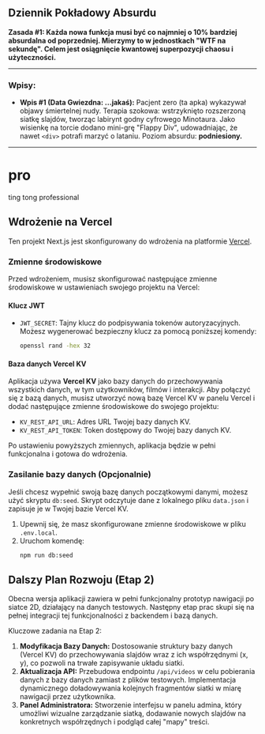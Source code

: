 ## Dziennik Pokładowy Absurdu

**Zasada #1: Każda nowa funkcja musi być co najmniej o 10% bardziej absurdalna od poprzedniej. Mierzymy to w jednostkach "WTF na sekundę". Celem jest osiągnięcie kwantowej superpozycji chaosu i użyteczności.**

---

### Wpisy:

*   **Wpis #1 (Data Gwiezdna: ...jakaś):** Pacjent zero (ta apka) wykazywał objawy śmiertelnej nudy. Terapia szokowa: wstrzyknięto rozszerzoną siatkę slajdów, tworząc labirynt godny cyfrowego Minotaura. Jako wisienkę na torcie dodano mini-grę "Flappy Div", udowadniając, że nawet `<div>` potrafi marzyć o lataniu. Poziom absurdu: **podniesiony.**

---

# pro
ting tong professional

## Wdrożenie na Vercel

Ten projekt Next.js jest skonfigurowany do wdrożenia na platformie [Vercel](https://vercel.com/).

### Zmienne środowiskowe

Przed wdrożeniem, musisz skonfigurować następujące zmienne środowiskowe w ustawieniach swojego projektu na Vercel:

#### Klucz JWT

-   `JWT_SECRET`: Tajny klucz do podpisywania tokenów autoryzacyjnych. Możesz wygenerować bezpieczny klucz za pomocą poniższej komendy:
    ```bash
    openssl rand -hex 32
    ```

#### Baza danych Vercel KV

Aplikacja używa **Vercel KV** jako bazy danych do przechowywania wszystkich danych, w tym użytkowników, filmów i interakcji. Aby połączyć się z bazą danych, musisz utworzyć nową bazę Vercel KV w panelu Vercel i dodać następujące zmienne środowiskowe do swojego projektu:

-   `KV_REST_API_URL`: Adres URL Twojej bazy danych KV.
-   `KV_REST_API_TOKEN`: Token dostępowy do Twojej bazy danych KV.

Po ustawieniu powyższych zmiennych, aplikacja będzie w pełni funkcjonalna i gotowa do wdrożenia.

### Zasilanie bazy danych (Opcjonalnie)

Jeśli chcesz wypełnić swoją bazę danych początkowymi danymi, możesz użyć skryptu `db:seed`. Skrypt odczytuje dane z lokalnego pliku `data.json` i zapisuje je w Twojej bazie Vercel KV.

1.  Upewnij się, że masz skonfigurowane zmienne środowiskowe w pliku `.env.local`.
2.  Uruchom komendę:
    ```bash
    npm run db:seed
    ```

## Dalszy Plan Rozwoju (Etap 2)

Obecna wersja aplikacji zawiera w pełni funkcjonalny prototyp nawigacji po siatce 2D, działający na danych testowych. Następny etap prac skupi się na pełnej integracji tej funkcjonalności z backendem i bazą danych.

Kluczowe zadania na Etap 2:

1.  **Modyfikacja Bazy Danych:** Dostosowanie struktury bazy danych (Vercel KV) do przechowywania slajdów wraz z ich współrzędnymi (x, y), co pozwoli na trwałe zapisywanie układu siatki.
2.  **Aktualizacja API:** Przebudowa endpointu `/api/videos` w celu pobierania danych z bazy danych zamiast z plików testowych. Implementacja dynamicznego doładowywania kolejnych fragmentów siatki w miarę nawigacji przez użytkownika.
3.  **Panel Administratora:** Stworzenie interfejsu w panelu admina, który umożliwi wizualne zarządzanie siatką, dodawanie nowych slajdów na konkretnych współrzędnych i podgląd całej "mapy" treści.
